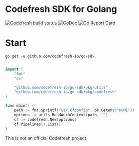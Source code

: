 # Codefresh SDK for Golang

[![Codefresh build status]( https://g.codefresh.io/api/badges/pipeline/codefresh-inc/codefresh-io%2Fgo-sdk%2Fgo-sdk?type=cf-1)]( https://g.codefresh.io/public/accounts/codefresh-inc/pipelines/codefresh-io/go-sdk/go-sdk) 
[![GoDoc](https://godoc.org/github.com/codefresh-io/go-sdk?status.svg)](https://godoc.org/github.com/codefresh-io/go-sdk)
[![Go Report Card](https://goreportcard.com/badge/github.com/codefresh-io/go-sdk)](https://goreportcard.com/report/github.com/codefresh-io/go-sdk)

# Start

`go get -u github.com/codefresh-io/go-sdk`

```go

import (
    "fmt"
    "os"

    "github.com/codefresh-io/go-sdk/pkg/utils"
    "github.com/codefresh-io/go-sdk/pkg/codefresh"
)

func main() {
    path := fmt.Sprintf("%s/.cfconfig", os.Getenv("HOME"))
    options := utils.ReadAuthContext(path, "")
    cf := codefresh.New(options)
    cf.Pipelines().List()
}
```

This is not an official Codefresh project.